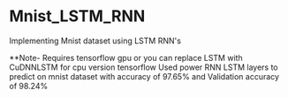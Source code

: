 # Mnist_LSTM_RNN
Implementing Mnist dataset using LSTM RNN's

**Note- Requires tensorflow gpu or you can replace LSTM with CuDNNLSTM for cpu version tensorflow
Used power RNN LSTM layers to predict on mnist dataset with accuracy of 97.65% and Validation accuracy of 98.24%

